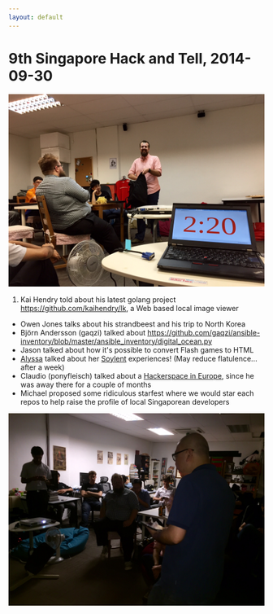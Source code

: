 ```yaml
---
layout: default
---
```

9th Singapore Hack and Tell, 2014-09-30
=======================================

<img src=nkorea.jpg alt="Owen Jones setting up">

1. Kai Hendry told about his latest golang project <https://github.com/kaihendry/lk>, a Web based local image viewer
* Owen Jones talks about his strandbeest and his trip to North Korea
* Björn Andersson (gaqzi) talked about <https://github.com/gaqzi/ansible-inventory/blob/master/ansible_inventory/digital_ocean.py>
* Jason talked about how it's possible to convert Flash games to HTML
* [Alyssa](http://alyssaquek.blogspot.sg/) talked about her [Soylent](http://www.soylent.me/) experiences! (May reduce flatulence... after a week)
* Claudio (ponyfleisch) talked about a [Hackerspace in Europe](http://sandkasten.sg/), since he was away there for a couple of months
* Michael proposed some ridiculous starfest where we would star each repos to help raise the profile of local Singaporean developers

<img src=mcheng.jpg alt="Michael Cheng talking about github stars">
